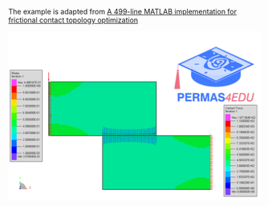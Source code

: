 The example is adapted from [A 499-line MATLAB implementation for frictional contact topology optimization](https://doi.org/10.1007/s00158-025-04081-0)

![Element filling  ratio](efratio.gif)
